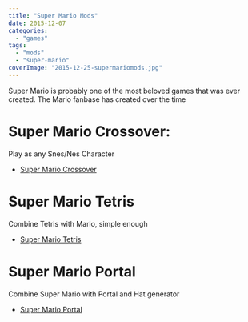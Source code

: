 ```yaml
---
title: "Super Mario Mods"
date: 2015-12-07
categories:
  - "games"
tags:
  - "mods"
  - "super-mario"
coverImage: "2015-12-25-supermariomods.jpg"
---
```


Super Mario is probably one of the most beloved games that was ever created. The Mario fanbase has created over the time

# Super Mario Crossover:

Play as any Snes/Nes Character

- [Super Mario Crossover](http://www.explodingrabbit.com/games/super-mario-bros-crossover "http://www.explodingrabbit.com/games/super-mario-bros-crossover")

# Super Mario Tetris

Combine Tetris with Mario, simple enough

- [Super Mario Tetris](http://www.newgrounds.com/portal/view/522276 "http://www.newgrounds.com/portal/view/522276")

# Super Mario Portal

Combine Super Mario with Portal and Hat generator

- [Super Mario Portal](http://stabyourself.net/mari0/ "http://stabyourself.net/mari0/")
